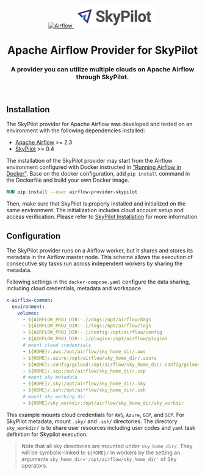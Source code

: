 <p align="center">
  <a href="https://www.airflow.apache.org">
    <img alt="Airflow" src="https://cwiki.apache.org/confluence/download/attachments/145723561/airflow_transparent.png?api=v2" width="60" /> 
  </a>
  <a href="https://skypilot.readthedocs.io">
    <img alt="Airflow" src="https://raw.githubusercontent.com/skypilot-org/skypilot/master/docs/source/images/skypilot-wide-light-1k.png" height="60" />
  </a>
</p>
<h1 align="center">
  Apache Airflow Provider for SkyPilot
</h1>
  <h3 align="center">
A provider you can utilize multiple clouds on Apache Airflow through SkyPilot.
</h3>

<br/>

## Installation

The SkyPilot provider for Apache Airflow was developed and tested on an environment with the following dependencies installed:

- [Apache Airflow](https://airflow.apache.org/) >= 2.3
- [SkyPilot](https://skypilot.readthedocs.io) >= 0.4

The installation of the SkyPilot provider may start from the Airflow environment configured with Docker instructed in ["Running Airflow in Docker"](https://airflow.apache.org/docs/apache-airflow/stable/howto/docker-compose/index.html).
Base on the docker configuration, add `pip install` command in the Dockerfile and build your own Docker image. 
```Dockerfile
RUN pip install --user airflow-provider-skypilot
```

Then, make sure that SkyPilot is properly installed and initialized on the same environment. The initialization includes cloud account setup and access verification. 
Please refer to [SkyPilot Installation](https://skypilot.readthedocs.io/en/latest/getting-started/installation.html) 
for more information 



## Configuration 
The SkyPilot provider runs on a Airflow worker, but it shares and stores its metadata in the Airflow master node. 
This scheme allows the execution of consecutive sky tasks run across independent workers by sharing the metadata.

Following settings in the `docker-compose.yaml` configure the data sharing, including cloud credentials, metadata and workspace. 

```yaml
x-airflow-common:
  environment:
    volumes:
      - ${AIRFLOW_PROJ_DIR:-.}/dags:/opt/airflow/dags
      - ${AIRFLOW_PROJ_DIR:-.}/logs:/opt/airflow/logs
      - ${AIRFLOW_PROJ_DIR:-.}/config:/opt/airflow/config
      - ${AIRFLOW_PROJ_DIR:-.}/plugins:/opt/airflow/plugins
      # mount cloud credentials
      - ${HOME}/.aws:/opt/airflow/sky_home_dir/.aws
      - ${HOME}/.azure:/opt/airflow/sky_home_dir/.azure
      - ${HOME}/.config/gcloud:/opt/airflow/sky_home_dir/.config/gcloud
      - ${HOME}/.scp:/opt/airflow/sky_home_dir/.scp
      # mount sky metadata 
      - ${HOME}/.sky:/opt/airflow/sky_home_dir/.sky
      - ${HOME}/.ssh:/opt/airflow/sky_home_dir/.ssh
      # mount sky working dir
      - ${HOME}/sky_workdir:/opt/airflow/sky_home_dir/sky_workdir
```
This example mounts cloud credentials for `AWS`, `Azure`, `GCP`, and `SCP`. 
For SkyPilot metadata, mount `.sky/` and `.ssh/` directories. 
The directory `sky_workdir/` is to share user resources including user codes and `yaml` task definition for Skypilot execution.
> Note that all sky directories are mounted under `sky_home_dir/`. 
> They will be symbolic-linked to `${HOME}/` in workers by the setting an arguments `sky_home_dir='/opt/airflow/sky_home_dir'` of Sky operators.  




















